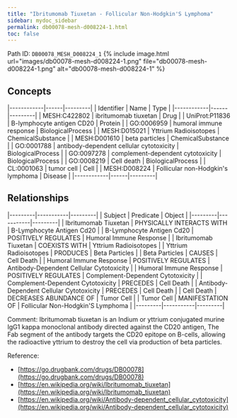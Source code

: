 ```yaml
---
title: "Ibritumomab Tiuxetan - Follicular Non-Hodgkin'S Lymphoma"
sidebar: mydoc_sidebar
permalink: db00078-mesh-d008224-1.html
toc: false 
---
```



Path ID: `DB00078_MESH_D008224_1`
{% include image.html url="images/db00078-mesh-d008224-1.png" file="db00078-mesh-d008224-1.png" alt="db00078-mesh-d008224-1" %}

## Concepts

|------------|------|---------|
| Identifier | Name | Type    |
|------------|------|---------|
| MESH:C422802 | ibritumomab tiuxetan | Drug |
| UniProt:P11836 | B-lymphocyte antigen CD20 | Protein |
| GO:0006959 | humoral immune response | BiologicalProcess |
| MESH:D015021 | Yttrium Radioisotopes | ChemicalSubstance |
| MESH:D001610 | beta particles | ChemicalSubstance |
| GO:0001788 | antibody-dependent cellular cytotoxicity | BiologicalProcess |
| GO:0097278 | complement-dependent cytotoxicity | BiologicalProcess |
| GO:0008219 | Cell death | BiologicalProcess |
| CL:0001063 | tumor cell | Cell |
| MESH:D008224 | Follicular non-Hodgkin's lymphoma | Disease |
|------------|------|---------|

## Relationships

|---------|-----------|---------|
| Subject | Predicate | Object  |
|---------|-----------|---------|
| Ibritumomab Tiuxetan | PHYSICALLY INTERACTS WITH | B-Lymphocyte Antigen Cd20 |
| B-Lymphocyte Antigen Cd20 | POSITIVELY REGULATES | Humoral Immune Response |
| Ibritumomab Tiuxetan | COEXISTS WITH | Yttrium Radioisotopes |
| Yttrium Radioisotopes | PRODUCES | Beta Particles |
| Beta Particles | CAUSES | Cell Death |
| Humoral Immune Response | POSITIVELY REGULATES | Antibody-Dependent Cellular Cytotoxicity |
| Humoral Immune Response | POSITIVELY REGULATES | Complement-Dependent Cytotoxicity |
| Complement-Dependent Cytotoxicity | PRECEDES | Cell Death |
| Antibody-Dependent Cellular Cytotoxicity | PRECEDES | Cell Death |
| Cell Death | DECREASES ABUNDANCE OF | Tumor Cell |
| Tumor Cell | MANIFESTATION OF | Follicular Non-Hodgkin'S Lymphoma |
|---------|-----------|---------|

Comment: Ibritumomab tiuxetan is an Indium or yttrium conjugated murine IgG1 kappa monoclonal antibody directed against the CD20 antigen, The Fab segment of the antibody targets the CD20 epitope on B-cells, allowing the radioactive yttrium to destroy the cell via production of beta particles.

Reference: 
  - [https://go.drugbank.com/drugs/DB00078](https://go.drugbank.com/drugs/DB00078)
  - [https://en.wikipedia.org/wiki/Ibritumomab_tiuxetan](https://en.wikipedia.org/wiki/Ibritumomab_tiuxetan)
  - [https://en.wikipedia.org/wiki/Antibody-dependent_cellular_cytotoxicity](https://en.wikipedia.org/wiki/Antibody-dependent_cellular_cytotoxicity)
